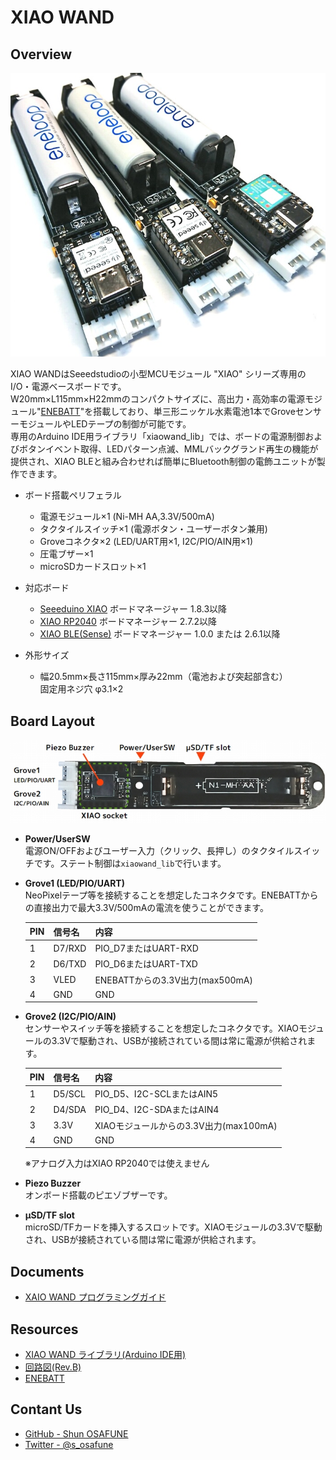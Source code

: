 # XIAO WAND

## Overview
![img_top](img/xiaowand_top2.jpg)

XIAO WANDはSeeedstudioの小型MCUモジュール "XIAO" シリーズ専用のI/O・電源ベースボードです。  
W20mm×L115mm×H22mmのコンパクトサイズに、高出力・高効率の電源モジュール"[ENEBATT](https://osafune.github.io/enebatt_jp.html)"を搭載しており、単三形ニッケル水素電池1本でGroveセンサーモジュールやLEDテープの制御が可能です。  
専用のArduino IDE用ライブラリ「xiaowand_lib」では、ボードの電源制御およびボタンイベント取得、LEDパターン点滅、MMLバックグランド再生の機能が提供され、XIAO BLEと組み合わせれば簡単にBluetooth制御の電飾ユニットが製作できます。

- ボード搭載ペリフェラル
	* 電源モジュール×1 (Ni-MH AA,3.3V/500mA)
	* タクタイルスイッチ×1 (電源ボタン・ユーザーボタン兼用)
	* Groveコネクタ×2 (LED/UART用×1, I2C/PIO/AIN用×1)
	* 圧電ブザー×1
	* microSDカードスロット×1

- 対応ボード
	* [Seeeduino XIAO](https://wiki.seeedstudio.com/Seeeduino-XIAO/) ボードマネージャー 1.8.3以降
	* [XIAO RP2040](https://wiki.seeedstudio.com/XIAO-RP2040/) ボードマネージャー 2.7.2以降
	* [XIAO BLE(Sense)](https://wiki.seeedstudio.com/XIAO_BLE/) ボードマネージャー 1.0.0 または 2.6.1以降

- 外形サイズ
	* 幅20.5mm×長さ115mm×厚み22mm（電池および突起部含む）  
	固定用ネジ穴 φ3.1×2

## Board Layout
![img_board](img/xiaowand_board.jpg)  

- **Power/UserSW**  
電源ON/OFFおよびユーザー入力（クリック、長押し）のタクタイルスイッチです。ステート制御は`xiaowand_lib`で行います。  

- **Grove1 (LED/PIO/UART)**  
NeoPixelテープ等を接続することを想定したコネクタです。ENEBATTからの直接出力で最大3.3V/500mAの電流を使うことができます。  

  |PIN|信号名|内容|
  |---|---|---|
  |1|D7/RXD|PIO_D7またはUART-RXD|
  |2|D6/TXD|PIO_D6またはUART-TXD|
  |3|VLED|ENEBATTからの3.3V出力(max500mA)|
  |4|GND|GND|

- **Grove2 (I2C/PIO/AIN)**  
センサーやスイッチ等を接続することを想定したコネクタです。XIAOモジュールの3.3Vで駆動され、USBが接続されている間は常に電源が供給されます。  

  |PIN|信号名|内容|
  |---|---|---|
  |1|D5/SCL|PIO_D5、I2C-SCLまたはAIN5|
  |2|D4/SDA|PIO_D4、I2C-SDAまたはAIN4|
  |3|3.3V|XIAOモジュールからの3.3V出力(max100mA)|
  |4|GND|GND|

  ※アナログ入力はXIAO RP2040では使えません  

- **Piezo Buzzer**  
オンボード搭載のピエゾブザーです。  

- **μSD/TF slot**  
microSD/TFカードを挿入するスロットです。XIAOモジュールの3.3Vで駆動され、USBが接続されている間は常に電源が供給されます。  


## Documents
- [XAIO WAND プログラミングガイド](xiaowand_programming_guide_jp.md)

## Resources
- [XIAO WAND ライブラリ(Arduino IDE用)](src/xiaowand_lib.ino)
- [回路図(Rev.B)](pcb/xiaowand_pcb_revb_schem.pdf)
- [ENEBATT](https://osafune.github.io/enebatt_jp.html)

## Contant Us
- [GitHub - Shun OSAFUNE](https://github.com/osafune)
- [Twitter - @s_osafune](https://twitter.com/s_osafune)
